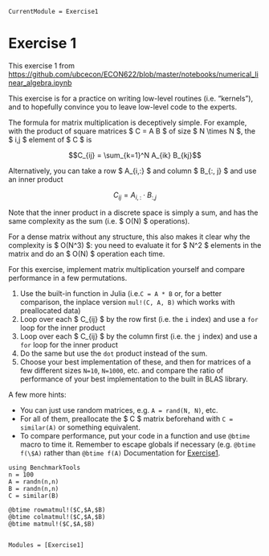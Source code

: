 ```@meta
CurrentModule = Exercise1
```

# Exercise 1

This exercise 1 from https://github.com/ubcecon/ECON622/blob/master/notebooks/numerical_linear_algebra.ipynb

This exercise is for a practice on writing low-level routines (i.e. “kernels”), and to hopefully convince you to leave low-level code to the experts.

The formula for matrix multiplication is deceptively simple.  For example, with the product of square matrices $ C = A B $ of size $ N \times N $, the $ i,j $ element of $ C $ is

```math
C_{ij} = \sum_{k=1}^N A_{ik} B_{kj}
```

Alternatively, you can take a row $ A_{i,:} $ and column $ B_{:, j} $ and use an inner product

```math
C_{ij} = A_{i,:} \cdot B_{:,j}
```

Note that the inner product in a discrete space is simply a sum, and has the same complexity as the sum (i.e. $ O(N) $ operations).

For a dense matrix without any structure, this also makes it clear why the complexity is $ O(N^3) $: you need to evaluate it for $ N^2 $ elements in the matrix and do an $ O(N) $ operation each time.

For this exercise, implement matrix multiplication yourself and compare performance in a few permutations.

1. Use the built-in function in Julia (i.e.``C = A * B`` or, for a better comparison, the inplace version `mul!(C, A, B)` which works with preallocated data)  
1. Loop over each $ C_{ij} $ by the row first (i.e. the `i` index) and use a `for` loop for the inner product  
1. Loop over each $ C_{ij} $ by the column first (i.e. the `j` index) and use a `for` loop for the inner product  
1. Do the same but use the `dot` product instead of the sum.  
1. Choose your best implementation of these, and then for matrices of a few different sizes `N=10`, `N=1000`, etc. and compare the ratio of performance of your best implementation to the built in BLAS library.  


A few more hints:

- You can just use random matrices, e.g. `A = rand(N, N)`, etc.  
- For all of them, preallocate the $ C $ matrix beforehand with `C = similar(A)` or something equivalent.  
- To compare performance, put your code in a function and use `@btime` macro to time it.  Remember to escape globals if necessary (e.g. `@btime f(\$A)` rather than `@btime f(A)`  Documentation for [Exercise1](https://github.com/schrimpf/Exercise1.jl).

```@example
using BenchmarkTools
n = 100
A = randn(n,n)
B = randn(n,n)
C = similar(B)

@btime rowmatmul!($C,$A,$B)
@btime colmatmul!($C,$A,$B)
@btime matmul!($C,$A,$B)
```


```@index
```

```@autodocs
Modules = [Exercise1]
```
